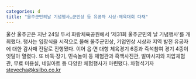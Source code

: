 ```yaml
---
categories: d
title: "울주군민의날 기념행사…군민상 등 유공자 시상·체육대회 다채"
---
```

울산 울주군은 지난 24일 두서 화랑체육공원에서 ‘제31회 울주군민의 날 기념행사’를 개최했다. 행사는 입장식을 시작으로 올해 울주군민상, 기업인상 시상과 지역 발전 유공자에 대한 감사패 전달로 진행됐다. 이어 읍·면 대항 체육경기 6종과 즉석참여 경기 4종이 잇달아 열렸다. 또 바둑·장기, 민속놀이 등 체험관과 흑백사진관, 발마사지와 지압체험관, 무료 미용실, 네일아트 등 다양한 체험행사가 마련됐다. 차형석기자 stevecha@ksilbo.co.kr